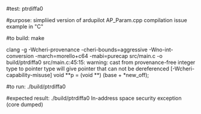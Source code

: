 #test:  ptrdiffa0

#purpose:  simpliied version of ardupilot AP_Param.cpp  compilation issue example in "C"

#to build:
make 

clang -g -Wcheri-provenance -cheri-bounds=aggressive -Wno-int-conversion  -march=morello+c64 -mabi=purecap  src/main.c -o build/ptrdiffa0
src/main.c:45:15: warning: cast from provenance-free integer type to pointer type will give pointer that can not be dereferenced [-Wcheri-capability-misuse]
   void **p = (void **) (base + *new_off);  


#to run:
./build/ptrdiffa0

#expected result:
./build/ptrdiffa0
In-address space security exception (core dumped)





